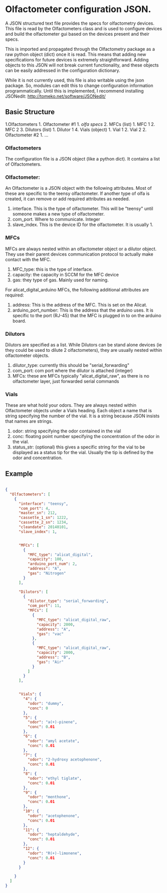 # Olfactometer configuration JSON.

A JSON structured text file provides the specs for olfactometry devices. This file is read by the Olfactometers class
and is used to configure devices and build the olfactometer gui based on the devices present and their specs.

This is imported and propagated through the Olfactometry package as a raw python object (dict) once it is read. This
means that adding new specifications for future devices is extremely straightforward. Adding objects to this JSON will
not break current functionality, and these objects can be easily addressed in the configuration dictionary.

While it is not currently used, this file is also writable using the json package. So, modules can edit this to change
configuration information programmatically. Until this is implemented, I recommend installing JSONedit:
http://tomeko.net/software/JSONedit/

## Basic Structure

1.Olfactometers
    1. Olfactometer #1
        1. *olfa specs*
        2. MFCs (list)
            1. MFC 1
            2. MFC 2
        3. Dilutors (list)
            1. Dilutor 1
        4. Vials (object)
            1. Vial 1
            2. Vial 2
    2. Olfactometer #2
        1. ...




### Olfactometers
The configuration file is a JSON object (like a python dict). It contains a list of Olfactometers.

### Olfactometer:
An Olfactometer is a JSON object with the following attributes. Most of these are specific to the teensy olfactometer.
If another type of olfa is created, it can remove or add required attributes as needed.

1. interface. This is the type of olfactometer. This will be "teensy" until someone makes a new type of olfactometer.
2. com_port. Where to communicate. Integer
3. slave_index. This is the device ID for the olfactometer. It is usually 1.

### MFCs
MFCs are always nested within an olfactometer object or a dilutor object. They use their parent devices communication
protocol to actually make contact with the MFC.
1. MFC_type: this is the type of interface.
2. capacity: the capacity in SCCM for the MFC device
3. gas: they type of gas. Mainly used for naming.

For alicat_digital_arduino MFCs, the following additional attributes are required:
1. address: This is the address of the MFC. This is set on the Alicat.
2. arduino_port_number: This is the address that the arduino uses. It is specific to the port (RJ-45) that the MFC is
plugged in to on the arduino board.

### Dilutors
Dilutors are specified as a list. While Dilutors can be stand alone devices (ie they could be used to dilute 2 olfactometers),
they are usually nested within olfactometer objects.

1. dilutor_type: currently this should be "serial_forwarding"
2. com_port: com port where the dilutor is attached (integer)
3. MFCs: these are MFCs typically "alicat_digital_raw", as there is no olfactometer layer, just forwarded serial commands

### Vials
These are what hold your odors. They are always nested within Olfactometer objects under a Vials heading. Each object
a name that is string specifying the number of the vial. It is a string because JSON insists that names are strings.

1. odor: string specifying the odor contained in the vial
2. conc: floating point number specifying the concentration of the odor in the vial.
3. status_str: (optional) this gives a specific string for the vial to be displayed as a status tip for the vial. Usually
the tip is defined by the odor and concentration.

## Example

```json

{
  "Olfactometers": [
    {
      "interface": "teensy",
      "com_port": 4,
      "master_sn": 212,
      "cassette_1_sn": 1222,
      "cassette_2_sn": 1234,
      "cleandate": 20140101,
      "slave_index": 1,


      "MFCs": [
        {
          "MFC_type": "alicat_digital",
          "capacity": 100,
          "arduino_port_num": 2,
          "address": "A",
          "gas": "Nitrogen"
        }
      ],

      "Dilutors": [
        {
          "dilutor_type": "serial_forwarding",
          "com_port": 11,
          "MFCs": [
            {
              "MFC_type": "alicat_digital_raw",
              "capacity": 2000,
              "address": "A",
              "gas": "vac"
            },
            {
              "MFC_type": "alicat_digital_raw",
              "capacity": 2000,
              "address": "B",
              "gas": "Air"
            }
          ]
        }
      ],


      "Vials": {
        "4": {
          "odor": "dummy",
          "conc": 0
        },
        "5": {
          "odor": "a(+)-pinene",
          "conc": 0.01
        },
        "6": {
          "odor": "amyl acetate",
          "conc": 0.01
        },
        "7": {
          "odor": "2-hydroxy acetophenone",
          "conc": 0.01
        },
        "8": {
          "odor": "ethyl tiglate",
          "conc": 0.01
        },
        "9": {
          "odor": "menthone",
          "conc": 0.01
        },
        "10": {
          "odor": "acetophenone",
          "conc": 0.01
        },
        "11": {
          "odor": "heptaldehyde",
          "conc": 0.01
        },
        "12": {
          "odor": "R(+)-limonene",
          "conc": 0.01
        }
      }

    }
  ]
}
```